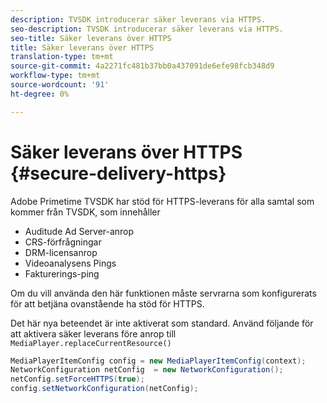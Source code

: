 ```yaml
---
description: TVSDK introducerar säker leverans via HTTPS.
seo-description: TVSDK introducerar säker leverans via HTTPS.
seo-title: Säker leverans över HTTPS
title: Säker leverans över HTTPS
translation-type: tm+mt
source-git-commit: 4a2271fc481b37bb0a437091de6efe98fcb348d9
workflow-type: tm+mt
source-wordcount: '91'
ht-degree: 0%

---
```



# Säker leverans över HTTPS {#secure-delivery-https}

Adobe Primetime TVSDK har stöd för HTTPS-leverans för alla samtal som kommer från TVSDK, som innehåller

* Auditude Ad Server-anrop
* CRS-förfrågningar
* DRM-licensanrop
* Videoanalysens Pings
* Fakturerings-ping

Om du vill använda den här funktionen måste servrarna som konfigurerats för att betjäna ovanstående ha stöd för HTTPS.

Det här nya beteendet är inte aktiverat som standard. Använd följande för att aktivera säker leverans före anrop till `MediaPlayer.replaceCurrentResource()`

```java
MediaPlayerItemConfig config = new MediaPlayerItemConfig(context);
NetworkConfiguration netConfig  = new NetworkConfiguration();
netConfig.setForceHTTPS(true);
config.setNetworkConfiguration(netConfig);
```
